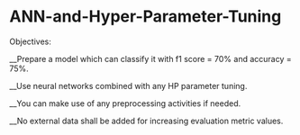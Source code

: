 # ANN-and-Hyper-Parameter-Tuning
Objectives:

__Prepare a model which can classify it with f1 score = 70% and accuracy = 75%.

__Use neural networks combined with any HP parameter tuning.

__You can make use of any preprocessing activities if needed.

__No external data shall be added for increasing evaluation metric values.
